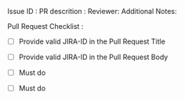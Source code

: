 Issue ID :
PR descrition :
Reviewer:
Additional Notes:

Pull Request Checklist :

- [ ] Provide valid JIRA-ID in the Pull Request Title
- [ ] Provide valid JIRA-ID in the Pull Request Body
- [ ] Must do 
- [ ] Must do 



